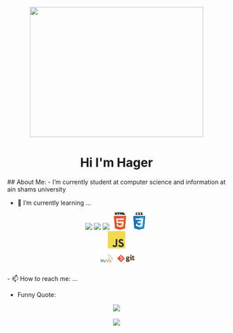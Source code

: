 <p align="center">
<img src="https://media.giphy.com/media/L1R1tvI9svkIWwpVYr/giphy.gif" width="400" height="300" />
</p>
<h1 align="center"> Hi I'm Hager   </h1>
## About Me:                                                                   
- I’m currently student at computer science and information at ain shams university

- 🌱 I’m currently learning ...

<p align="center">
<div align="center">
  
<code><img height="40" src="https://media.giphy.com/media/kH1DBkPNyZPOk0BxrM/giphy.gif"></code> 
<code><img height="40" src="https://media.giphy.com/media/XAxylRMCdpbEWUAvr8/giphy.gif"></code> 
<code><img height="40" src="https://media.giphy.com/media/LMt9638dO8dftAjtco/giphy.gif"></code>
<code><img height="40" src="https://raw.githubusercontent.com/github/explore/80688e429a7d4ef2fca1e82350fe8e3517d3494d/topics/html/html.png"></code>
<code><img height="40" src="https://raw.githubusercontent.com/github/explore/80688e429a7d4ef2fca1e82350fe8e3517d3494d/topics/css/css.png"></code>  
<code><img height="40" src="https://raw.githubusercontent.com/github/explore/80688e429a7d4ef2fca1e82350fe8e3517d3494d/topics/javascript/javascript.png"></code>  
<code><img height="40" src="https://raw.githubusercontent.com/github/explore/80688e429a7d4ef2fca1e82350fe8e3517d3494d/topics/mysql/mysql.png"></code>
<code><img height="40" src="https://raw.githubusercontent.com/github/explore/80688e429a7d4ef2fca1e82350fe8e3517d3494d/topics/git/git.png"></code> 

</div>
</p>
- 📫 How to reach me: ...

- Funny Quote: 
  

<p align="center">
<img src="https://github-readme-stats.vercel.app/api?username=hagerkhaledabdelmonem&show_icons=true&theme=dracula">
</p>
<p align="center">
<img src="https://github-readme-stats.vercel.app/api/top-langs/?username=hagerkhaledabdelmonem&count_private=true&theme=dracula">
</p>


